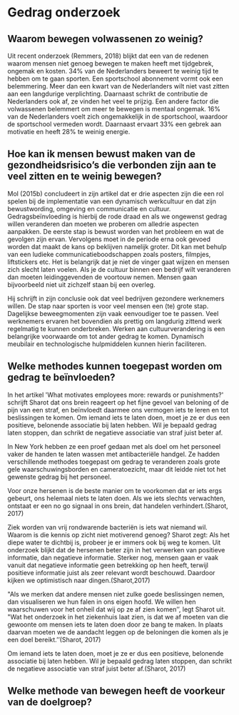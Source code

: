 # Gedrag onderzoek

## Waarom bewegen volwassenen zo weinig?

Uit recent onderzoek \(Remmers, 2018\) blijkt dat een van de redenen waarom mensen niet genoeg bewegen te maken heeft met tijdgebrek, ongemak en kosten. 34% van de Nederlanders beweert te weinig tijd te hebben om te gaan sporten. Een sportschool abonnement vormt ook een belemmering. Meer dan een kwart van de Nederlanders wilt niet vast zitten aan een langdurige verplichting. Daarnaast schrikt de contributie de Nederlanders ook af, ze vinden het veel te prijzig. Een andere factor die volwassenen belemmert om meer te bewegen is mentaal ongemak. 16% van de Nederlanders voelt zich ongemakkelijk in de sportschool, waardoor de sportschool vermeden wordt. Daarnaast ervaart 33% een gebrek aan motivatie en heeft 28% te weinig energie.

## Hoe kan ik mensen bewust maken van de gezondheidsrisico’s die verbonden zijn aan te veel zitten en te weinig bewegen?

Mol \(2015b\) concludeert in zijn artikel dat er drie aspecten zijn die een rol spelen bij de implementatie van een dynamisch werkcultuur en dat zijn bewustwording, omgeving en communicatie en cultuur. Gedragsbeïnvloeding is hierbij de rode draad en als we ongewenst gedrag willen veranderen dan moeten we proberen om alledrie aspecten aanpakken. De eerste stap is bewust worden van het probleem en wat de gevolgen zijn ervan. Vervolgens moet in de periode erna ook gevoed worden dat maakt de kans op beklijven namelijk groter. Dit kan met behulp van een ludieke communicatieboodschappen zoals posters, filmpjes, liftstickers etc. Het is belangrijk dat je niet de vinger gaat wijzen en mensen zich slecht laten voelen. Als je de cultuur binnen een bedrijf wilt veranderen dan moeten leidinggevenden de voortouw nemen. Mensen gaan bijvoorbeeld niet uit zichzelf staan bij een overleg.

Hij schrijft in zijn conclusie ook dat veel bedrijven gezondere werknemers willen. De stap naar sporten is voor veel mensen een \(te\) grote stap. Dagelijkse beweegmomenten zijn vaak eenvoudiger toe te passen. Veel werknemers ervaren het bovendien als prettig om langdurig zittend werk regelmatig te kunnen onderbreken. Werken aan cultuurverandering is een belangrijke voorwaarde om tot ander gedrag te komen. Dynamisch meubilair en technologische hulpmiddelen kunnen hierin faciliteren.

## Welke methodes kunnen toegepast worden om gedrag te beïnvloeden?

In het artikel 'What motivates employees more: rewards or punishments?' schrijft Sharot dat ons brein reageert op het fijne gevoel van beloning of de pijn van een straf, en beïnvloedt daarmee ons vermogen iets te leren en tot beslissingen te komen. Om iemand iets te laten doen, moet je ze er dus een positieve, belonende associatie bij laten hebben. Wil je bepaald gedrag laten stoppen, dan schrikt de negatieve associatie van straf juist beter af.

In New York hebben ze een proef gedaan met als doel om het personeel vaker de handen te laten wassen met antibacteriële handgel. Ze hadden verschillende methodes toegepast om gedrag te veranderen zoals grote gele waarschuwingsborden en cameratoezicht, maar dit leidde niet tot het gewenste gedrag bij het personeel.

Voor onze hersenen is de beste manier om te voorkomen dat er iets ergs gebeurt, ons helemaal niets te laten doen. Als we iets slechts verwachten, ontstaat er een no go signaal in ons brein, dat handelen verhindert.\(Sharot, 2017\)

Ziek worden van vrij rondwarende bacteriën is iets wat niemand wil. Waarom is die kennis op zicht niet motiverend genoeg? Sharot zegt: Als het diepe water te dichtbij is, probeer je er immers ook bij weg te komen. Uit onderzoek blijkt dat de hersenen beter zijn in het verwerken van positieve informatie, dan negatieve informatie. Sterker nog, mensen gaan er vaak vanuit dat negatieve informatie geen betrekking op hen heeft, terwijl positieve informatie juist als zeer relevant wordt beschouwd. Daardoor kijken we optimistisch naar dingen.\(Sharot,2017\)

"Als we merken dat andere mensen niet zulke goede beslissingen nemen, dan visualiseren we hun falen in ons eigen hoofd. We willen hen waarschuwen voor het onheil dat wij op ze af zien komen’’, legt Sharot uit. "Wat het onderzoek in het ziekenhuis laat zien, is dat we af moeten van die gewoonte om mensen iets te laten doen door ze bang te maken. In plaats daarvan moeten we de aandacht leggen op de beloningen die komen als je een doel bereikt.’’\(Sharot, 2017\)

Om iemand iets te laten doen, moet je ze er dus een positieve, belonende associatie bij laten hebben. Wil je bepaald gedrag laten stoppen, dan schrikt de negatieve associatie van straf juist beter af.\(Sharot, 2017\)

## Welke methode van bewegen heeft de voorkeur van de doelgroep?

